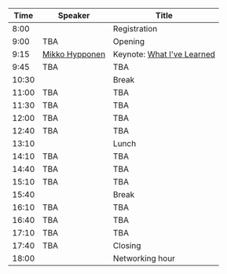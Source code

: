 | Time | Speaker | Title |
| ---- | ------- | ----- |
| 8:00 | | Registration |
| 9:00 | TBA | Opening |
| 9:15 | [Mikko Hypponen](#mikko-hypponen) | Keynote: [What I've Learned](#what-ive-learned) |
| 9:45 | TBA | TBA |
| 10:30 | | Break |
| 11:00 | TBA | TBA |
| 11:30 | TBA | TBA |
| 12:00 | TBA | TBA |
| 12:40 | TBA | TBA |
| 13:10 | | Lunch |
| 14:10 | TBA | TBA |
| 14:40 | TBA | TBA |
| 15:10 | TBA | TBA |
| 15:40 | | Break |
| 16:10 | TBA | TBA |
| 16:40 | TBA | TBA |
| 17:10 | TBA | TBA |
| 17:40 | TBA | Closing |
| 18:00 | | Networking hour |
